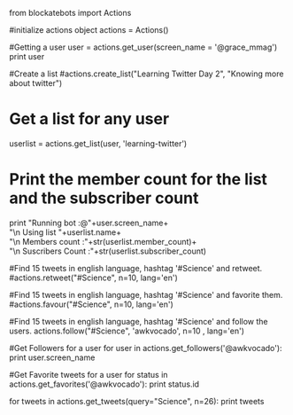 from blockatebots import Actions

#initialize actions object
actions = Actions()

#Getting a user
user = actions.get_user(screen_name = '@grace_mmag')
print user

#Create a list
#actions.create_list("Learning Twitter Day 2", "Knowing more about twitter")

# Get a list for any user
userlist = actions.get_list(user, 'learning-twitter')

# Print the member count for the list and the subscriber count
print "Running bot :@"+user.screen_name+\
              "\n Using list "+userlist.name+\
              "\n Members count :"+str(userlist.member_count)+\
              "\n Suscribers Count :"+str(userlist.subscriber_count)

#Find 15 tweets in english language, hashtag '#Science' and retweet.
#actions.retweet("#Science", n=10, lang='en')

#Find 15 tweets in english language, hashtag '#Science' and favorite them.
#actions.favour("#Science", n=10, lang='en')

#Find 15 tweets in english language, hashtag '#Science' and follow the users.
actions.follow("#Science", 'awkvocado', n=10  , lang='en')


#Get Followers for a user
for user in actions.get_followers('@awkvocado'):
    print user.screen_name


#Get Favorite tweets for a user
for status in actions.get_favorites('@awkvocado'):
    print status.id

for tweets in actions.get_tweets(query="Science", n=26):
    print tweets









